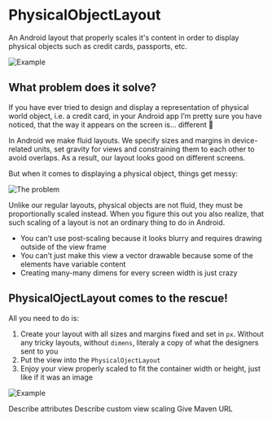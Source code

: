 # PhysicalObjectLayout

An Android layout that properly scales it's content in order to display physical objects such as credit cards, passports, etc.

![Example](https://user-images.githubusercontent.com/5675681/95358306-95d6c700-08d1-11eb-8c2a-1493baa0bfc7.jpg)

## What problem does it solve?

If you have ever tried to design and display a representation of physical world object, i.e. a credit card, 
in your Android app I’m pretty sure you have noticed, that the way it appears on the screen is… different 🤔 

In Android we make fluid layouts. We specify sizes and margins in device-related units, set gravity for views 
and constraining them to each other to avoid overlaps. As a result, our layout looks good on different screens. 

But when it comes to displaying a physical object, things get messy:

![The problem](https://user-images.githubusercontent.com/5675681/95361727-c91b5500-08d5-11eb-9fcc-0f8b7f713a49.png)

Unlike our regular layouts, 
physical objects are not fluid, they must be proportionally scaled instead. 
When you figure this out you also realize, that such scaling of a layout is not an ordinary thing to do in Android. 
- You can’t use post-scaling because it looks blurry and requires drawing outside of the view frame
- You can’t just make this view a vector drawable because some of the elements have variable content
- Creating many-many dimens for every screen width is just crazy

## PhysicalOjectLayout comes to the rescue!

All you need to do is:
1. Create your layout with all sizes and margins fixed and set in `px`. 
Without any tricky layouts, without `dimens`, literaly a copy of what the designers sent to you
2. Put the view into the `PhysicalOjectLayout`
3. Enjoy your view properly scaled to fit the container width or height, just like if it was an image

![Example](https://user-images.githubusercontent.com/5675681/95360658-5bbaf480-08d4-11eb-92ec-4bbc6debda14.png)

Describe attributes
Describe custom view scaling
Give Maven URL
